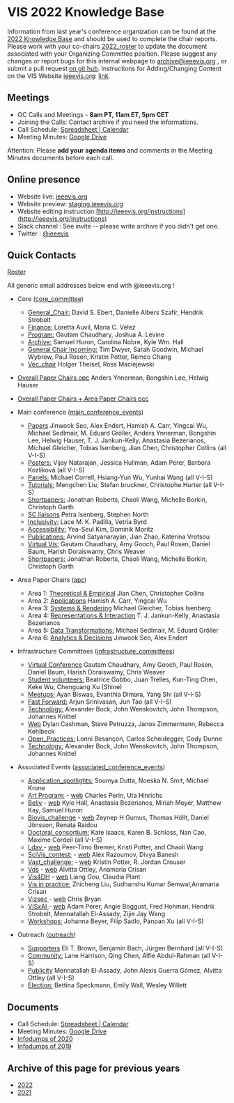VIS 2022 Knowledge Base
=====

Information from last year's conference organization can be found at the [2022 Knowledge Base](https://drive.google.com/drive/u/0/folders/1gIjEhsUYlK2FMN8tCDOkBDr99OU4kWNj) and should be used to complete the chair reports. Please work with your co-chairs [2022_roster](https://docs.google.com/spreadsheets/d/1jn_b7l4i9HHSqBfa1dZiuOfwHx3pHyc6czipE_B161Q/edit)
 to update the document associated with your Organizing Committee position.  Please suggest any changes or report bugs for this internal webpage to [archive@ieeevis.org](mailto:archive@ieeevis.org) , or submit a pull request [on git hub](https://github.com/ieeevis-internal/ieeevis-internal.github.io). Instructions for Adding/Changing Content on the VIS Website [ieeevis.org](ieeevis.org): [link](http://ieeevis.org/instructions).


Meetings
--------

 * OC Calls and Meetings - **8am PT, 11am ET, 5pm CET**
 * Joining the Calls: Contact archive if you need the informations. 
 * Call Schedule: [Spreadsheet | Calendar](https://docs.google.com/spreadsheets/d/13GBq9YaHaZVg2x5xm85HQPD_GiTPwQapIIStHTZnHc0/edit?usp=sharing)
 * Meeting Minutes: [Google Drive](https://drive.google.com/drive/folders/1TozyqFvKNR1pKitzLLW87iM6bSzPrrQn?usp=sharing)  


Attention: Please **add your agenda items** and comments in the Meeting Minutes documents before each call.


Online presence
------------

<!--
* Kickoff slides: here
* 
-->

* Website live: [ieeevis.org](ieeevis.org)
* Website preview: [staging.ieeevis.org](staging.ieeevis.org)
* Website editing instruction:[http://ieeevis.org/instructions](http://ieeevis.org/instructions)
* Slack channel : See invite -- please write archive if you didn't get one.
* Twitter : [@ieeevis](https://twitter.com/ieeevis)


Quick Contacts
-----------------

[Roster](https://docs.google.com/spreadsheets/d/1jn_b7l4i9HHSqBfa1dZiuOfwHx3pHyc6czipE_B161Q/edit)

All generic email addresses below end with @ieeevis.org !

* Core ([core_committee](mailto:core_committee@ieeevis.org)) 
  * [General_Chair:](mailto:general_chair@ieeevis.org) David S. Ebert, Danielle Albers Szafir, Hendrik Strobelt
  * [Finance:](mailto:finance@ieeevis.org) Loretta Auvil, Maria C. Velez
  * [Program:](mailto:program@ieeevis.org) Gautam Chaudhary, Joshua A. Levine
  * [Archive:](mailto:archive@ieeevis.org) Samuel Huron, Carolina Nobre, Kyle Wm. Hall
  * [General Chair Incoming:](mailto:incoming_chairs@ieeevis.org)  Tim Dwyer, Sarah Goodwin, Michael Wybrow, Paul Rosen, Kristin Potter, Remco Chang
  * [Vec_chair](mailto:vec_chair@ieeevis.org) Holger Theisel, Ross Maciejewski


* [Overall Paper Chairs opc](mailto:opc@ieeevis.org) Anders Ynnerman, Bongshin Lee, Helwig Hauser
   
* [Overall Paper Chairs + Area Paper Chairs pcc](mailto:pcc@ieeevis.org)

* Main conference ([main_conference_events](mailto:main_conference_events@ieeevis.org))
  * [Papers](mailto:papers@ieeevis.org)  Jinwook Seo, Alex Endert, Hamish A. Carr, Yingcai Wu, Michael Sedlmair, M. Eduard Gröller, Anders Ynnerman, Bongshin Lee, Helwig Hauser, T. J. Jankun-Kelly, Anastasia Bezerianos, Michael Gleicher, Tobias Isenberg, Jian Chen, Christopher Collins (all V-I-S)
  * [Posters:](mailto:posters@ieeevis.org) Vijay Natarajan, Jessica Hullman, Adam Perer, Barbora Kozlíková (all V-I-S) 
  * [Panels:](mailto:panels@ieeevis.org) Michael Correll, Hsiang-Yun Wu, Yunhai Wang (all V-I-S)
  * [Tutorials:](mailto:tutorials@ieeevis.org) Mengchen Liu, Stefan bruckner, Christophe Hurter (all V-I-S)
  * [Shortpapers:](mailto:vis_shortpapers@ieeevis.org) Jonathan Roberts, Chaoli Wang, Michelle Borkin, Christoph Garth
  * [SC liaisons](mailto:sc_liaisons@ieeevis.org)  Petra Isenberg, Stephen North
  * [Inclusivity:](mailto:inclusivity@ieeevis.org) Lace M. K. Padilla, Vetria Byrd
  * [Accessibility:](mailto:accessibility@ieeevis.org) Yea-Seul Kim, Dominik Moritz
  * [Publications:](mailto:) Arvind Satyanarayan, Jian Zhao, Katerina Vrotsou
  * [Virtual Vis:](mailto:viv@ieeevis.org) Gautam Chaudhary, Amy Gooch, Paul Rosen, Daniel Baum, Harish Doraiswamy, Chris Weaver
  * [Shortpapers:](mailto:shortpapers@ieeevis.org) Jonathan Roberts, Chaoli Wang, Michelle Borkin, Christoph Garth


* Area Paper Chairs ([apc](mailto:apc@ieeevis.org))
  * Area 1: [Theoretical & Empirical](mailto:theory-empirical-apc@ieeevis.org) Jian Chen, Christopher Collins
  * Area 2: [Applications](mailto:applications-apc@ieeevis.org) Hamish A. Carr, Yingcai Wu
  * Area 3: [Systems & Rendering](mailto:systems-rendering-apc@ieeevis.org)  Michael Gleicher, Tobias Isenberg
  * Area 4: [Representations & Interaction](mailto:representations-interaction-apc@ieeevis.org) T. J. Jankun-Kelly, Anastasia Bezerianos
  * Area 5: [Data Transformations:](mailto:data-transformations-apc@ieeevis.org) Michael Sedlmair, M. Eduard Gröller
  * Area 6: [Analytics & Decisions](mailto:analytics-decisions-apc@ieeevis.org) Jinwook Seo, Alex Endert


* Infrastructure Committees ([infrastructure_committees](mailto:infrastructure_committees@ieeevis.org))
  * [Virtual Conference](mailto:viv@ieeevis.org) Gautam Chaudhary, Amy Gooch, Paul Rosen, Daniel Baum, Harish Doraiswamy, Chris Weaver
  * [Student volunteers:](mailto:sv@ieeevis.org) Beatrice Gobbo, Juan Trelles, Kun-Ting Chen, Keke Wu, Chenguang Xu (Shine)
  * [Meetups:](mailto:meetups@ieeevis.org) Ayan Biswas, Evanthia Dimara, Yang Shi (all V-I-S)
  * [Fast Forward:](mailto:ff@ieeevis.org) Arjun Srinivasan, Jun Tao (all V-I-S)
  * [Technology:](mailto:tech@ieeevis.org) Alexander Bock, John Wenskovitch, John Thompson, Johannes Knittel
  * [Web](mailto:web@ieeevis.org)  Dylan Cashman, Steve Petruzza, Janos Zimmermann, Rebecca Kehlbeck
  * [Open_Practices:](mailto:open_practices@ieeevis.org) Lonni Besançon, Carlos Scheidegger, Cody Dunne
  * [Technology:](mailto:tech@ieeevis.org) Alexander Bock, John Wenskovitch, John Thompson, Johannes Knittel


* Associated Events ([associated_conference_events](mailto:associated_conference_events@ieeevis.org))
  * [Application_spotlights:](mailto:application_spotlights@ieeevis.org) Soumya Dutta, Noeska N. Smit, Michael Krone
  * [Art Program:](mailto:art@ieeevis.org) - [web](https://visap.net/) Charles Perin, Uta Hinrichs
  * [Beliv](mailto:beliv@ieeevis.org) - [web](https://beliv-workshop.github.io/) Kyle Hall, Anastasia Bezerianos, Miriah Meyer, Matthew Kay, Samuel Huron 
  * [Biovis_challenge](mailto:biovis_challenge@ieeevis.org) - [web](http://biovis.net/2022/ieeevis/)  Zeynep H Gumus, Thomas Höllt, Daniel Jönsson, Renata Raidou
  * [Doctoral_consortium:](mailto:doctoral_coll@ieeevis.org) Kate Isaacs, Karen B. Schloss, Nan Cao, Maxime Cordeil (all V-I-S)
  * [Ldav ](mailto:ldav@ieeevis.org) - [web](https://ldav.org/) Peer-Timo Bremer, Kristi Potter, and Chaoli Wang
  * [SciVis_contest:](mailto:scivis_contest@ieeevis.org) - [web](https://www.lanl.gov/projects/sciviscontest2022/)  Alex Razoumov, Divya Banesh
  * [Vast_challenge:](mailto:vast_challenge@ieeevis.org) - [web](https://vast-challenge.github.io/2022) Kristin Potter, R. Jordan Crouser
  * [Vds](mailto:vds@ieeevis.org) - [web](http://www.visualdatascience.org/2022) Alvitta Ottley, Anamaria Crisan
  * [Vis4DH](mailto:vis4dh@ieeevis.org) - [web](https://vis4dh.dbvis.de/cfp/) Liang Gou, Claudia Plant
  * [Vis in practice:](mailto:vip@ieeevis.org) Zhicheng Liu, Sudhanshu Kumar Semwal,Anamaria Crisan
  * [Vizsec ](mailto:vizsec@ieeevis.org) - [web](https://vizsec.org/) Chris Bryan
  * [VISxAI ](mailto:orga@visxai.io) - [web](http://visxai.io/) Adam Perer, Angie Boggust, Fred Hohman, Hendrik Strobelt, Mennatallah El-Assady, Zijie Jay Wang
  * [Workshops:](mailto:workshops@ieeevis.org) Johanna Beyer, Filip Sadlo, Panpan Xu (all V-I-S)


* Outreach ([outreach](mailto:outreach@ieeevis.org))
  * [Supporters](mailto:supporters@ieeevis.org) Eli T. Brown, Benjamin Bach, Jürgen Bernhard (all V-I-S)
  * [Community:](mailto:community@ieeevis.org) Lane Harrison, Qing Chen, Alfie Abdul-Rahman (all V-I-S)
  * [Publicity](mailto:publicity@ieeevis.org) Mennatallah El-Assady, John Alexis Guerra Gómez, Alvitta Ottley (all V-I-S)
  * [Election:](mailto:election@ieeevis.org) Bettina Speckmann, Emily Wall, Wesley Willett



Documents 
----------------------

<!-- * [Roster](https://docs.google.com/spreadsheets/d/1jn_b7l4i9HHSqBfa1dZiuOfwHx3pHyc6czipE_B161Q/edit#gid=1136707907) 
* [Calendar](https://docs.google.com/spreadsheets/d/11hEQSV6AS-B4vN9T-xvqRQdMlgftQPWjd82WgIseKyA/edit#gid=0) -->
 * Call Schedule: [Spreadsheet | Calendar](https://docs.google.com/spreadsheets/d/13GBq9YaHaZVg2x5xm85HQPD_GiTPwQapIIStHTZnHc0/edit?usp=sharing)
 * Meeting Minutes: [Google Drive](https://drive.google.com/drive/folders/1TozyqFvKNR1pKitzLLW87iM6bSzPrrQn?usp=sharing)   
* [Infodumps of 2020](https://drive.google.com/drive/u/0/folders/178IERHWBaE9vETwlt_IsfKaAOvl9ZMf2)
* [Infodumps of 2019](https://drive.google.com/drive/u/0/folders/1P7YcmoY96kTkSbb0TUj-VWmsnd9uwmsP)



Archive of this page for previous years 
----------------------

* [2022](2022.md) 
* [2021](2021.md) 

<!-- below I copy the title of the folder from the previous website but do not know what they refere to
* Kick off presentation 
* New Bids 
* Roles
* Running the conference schedule 
* TVCG

--> 



